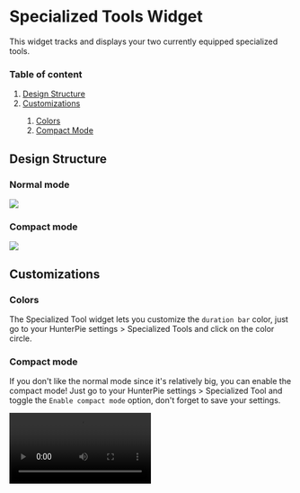 # Specialized Tools Widget

This widget tracks and displays your two currently equipped specialized tools.

### Table of content

<ol id="content_table">
    <li><a href="#design-structure">Design Structure</a></li>
    <li><a href="#customizations">Customizations</a></li>
    <ol>
        <li><a href="#colors">Colors</a></li>
        <li><a href="#compact-mode">Compact Mode</a></li>
    </ol>
</ol>

## Design Structure
### Normal mode

<img src="https://cdn.discordapp.com/attachments/402557384209203200/742853705954754650/design_mantle_normal.png"/>

### Compact mode

<img src="https://cdn.discordapp.com/attachments/402557384209203200/742950877828087808/design_mantle_compact.png"/>

## Customizations

### Colors
The Specialized Tool widget lets you customize the `duration bar` color, just go to your HunterPie settings > Specialized Tools and click on the color circle.

### Compact mode
If you don't like the normal mode since it's relatively big, you can enable the compact mode! Just go to your HunterPie settings > Specialized Tool and toggle the `Enable compact mode` option, don't forget to save your settings.

<video controls width=50%>
    <source src="https://cdn.discordapp.com/attachments/402557384209203200/742951930883735602/Oh17eBSXus.webm">
</video>